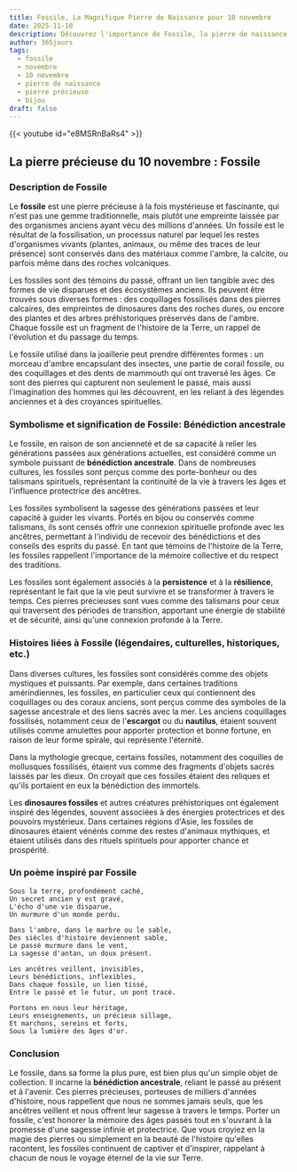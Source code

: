 ```yaml
---
title: Fossile, La Magnifique Pierre de Naissance pour 10 novembre
date: 2025-11-10
description: Découvrez l'importance de Fossile, la pierre de naissance du 10 novembre qui symbolise Bénédiction ancestrale. Laissez sa beauté et sa signification illuminer votre journée.
author: 365jours
tags:
  - fossile
  - novembre
  - 10 novembre
  - pierre de naissance
  - pierre précieuse
  - bijou
draft: false
---
```


{{< youtube id="e8MSRnBaRs4" >}}

## La pierre précieuse du 10 novembre : Fossile

### Description de Fossile

Le **fossile** est une pierre précieuse à la fois mystérieuse et fascinante, qui n'est pas une gemme traditionnelle, mais plutôt une empreinte laissée par des organismes anciens ayant vécu des millions d'années. Un fossile est le résultat de la fossilisation, un processus naturel par lequel les restes d'organismes vivants (plantes, animaux, ou même des traces de leur présence) sont conservés dans des matériaux comme l'ambre, la calcite, ou parfois même dans des roches volcaniques.

Les fossiles sont des témoins du passé, offrant un lien tangible avec des formes de vie disparues et des écosystèmes anciens. Ils peuvent être trouvés sous diverses formes : des coquillages fossilisés dans des pierres calcaires, des empreintes de dinosaures dans des roches dures, ou encore des plantes et des arbres préhistoriques préservés dans de l'ambre. Chaque fossile est un fragment de l'histoire de la Terre, un rappel de l'évolution et du passage du temps.

Le fossile utilisé dans la joaillerie peut prendre différentes formes : un morceau d'ambre encapsulant des insectes, une partie de corail fossile, ou des coquillages et des dents de mammouth qui ont traversé les âges. Ce sont des pierres qui capturent non seulement le passé, mais aussi l'imagination des hommes qui les découvrent, en les reliant à des légendes anciennes et à des croyances spirituelles.

### Symbolisme et signification de Fossile: Bénédiction ancestrale

Le fossile, en raison de son ancienneté et de sa capacité à relier les générations passées aux générations actuelles, est considéré comme un symbole puissant de **bénédiction ancestrale**. Dans de nombreuses cultures, les fossiles sont perçus comme des porte-bonheur ou des talismans spirituels, représentant la continuité de la vie à travers les âges et l'influence protectrice des ancêtres.

Les fossiles symbolisent la sagesse des générations passées et leur capacité à guider les vivants. Portés en bijou ou conservés comme talismans, ils sont censés offrir une connexion spirituelle profonde avec les ancêtres, permettant à l'individu de recevoir des bénédictions et des conseils des esprits du passé. En tant que témoins de l'histoire de la Terre, les fossiles rappellent l'importance de la mémoire collective et du respect des traditions.

Les fossiles sont également associés à la **persistence** et à la **résilience**, représentant le fait que la vie peut survivre et se transformer à travers le temps. Ces pierres précieuses sont vues comme des talismans pour ceux qui traversent des périodes de transition, apportant une énergie de stabilité et de sécurité, ainsi qu'une connexion profonde à la Terre.

### Histoires liées à Fossile (légendaires, culturelles, historiques, etc.)

Dans diverses cultures, les fossiles sont considérés comme des objets mystiques et puissants. Par exemple, dans certaines traditions amérindiennes, les fossiles, en particulier ceux qui contiennent des coquillages ou des coraux anciens, sont perçus comme des symboles de la sagesse ancestrale et des liens sacrés avec la mer. Les anciens coquillages fossilisés, notamment ceux de l'**escargot** ou du **nautilus**, étaient souvent utilisés comme amulettes pour apporter protection et bonne fortune, en raison de leur forme spirale, qui représente l'éternité.

Dans la mythologie grecque, certains fossiles, notamment des coquilles de mollusques fossilisés, étaient vus comme des fragments d'objets sacrés laissés par les dieux. On croyait que ces fossiles étaient des reliques et qu'ils portaient en eux la bénédiction des immortels.

Les **dinosaures fossiles** et autres créatures préhistoriques ont également inspiré des légendes, souvent associées à des énergies protectrices et des pouvoirs mystérieux. Dans certaines régions d'Asie, les fossiles de dinosaures étaient vénérés comme des restes d'animaux mythiques, et étaient utilisés dans des rituels spirituels pour apporter chance et prospérité.

### Un poème inspiré par Fossile

	Sous la terre, profondément caché,  
	Un secret ancien y est gravé,  
	L'écho d'une vie disparue,  
	Un murmure d'un monde perdu.
	
	Dans l'ambre, dans le marbre ou le sable,  
	Des siècles d'histoire deviennent sable,  
	Le passé murmure dans le vent,  
	La sagesse d'antan, un doux présent.
	
	Les ancêtres veillent, invisibles,  
	Leurs bénédictions, inflexibles,  
	Dans chaque fossile, un lien tissé,  
	Entre le passé et le futur, un pont tracé.
	
	Portons en nous leur héritage,  
	Leurs enseignements, un précieux sillage,  
	Et marchons, sereins et forts,  
	Sous la lumière des âges d'or.

### Conclusion

Le fossile, dans sa forme la plus pure, est bien plus qu'un simple objet de collection. Il incarne la **bénédiction ancestrale**, reliant le passé au présent et à l'avenir. Ces pierres précieuses, porteuses de milliers d'années d'histoire, nous rappellent que nous ne sommes jamais seuls, que les ancêtres veillent et nous offrent leur sagesse à travers le temps. Porter un fossile, c'est honorer la mémoire des âges passés tout en s'ouvrant à la promesse d'une sagesse infinie et protectrice. Que vous croyiez en la magie des pierres ou simplement en la beauté de l'histoire qu'elles racontent, les fossiles continuent de captiver et d'inspirer, rappelant à chacun de nous le voyage éternel de la vie sur Terre.